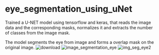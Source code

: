 ﻿# eye_segmentation_using_uNet
Trained a U-NET model using tensorflow and keras, that reads the image data and the corresponding masks, normalizes it and extracts the number of classes from the image mask.

The model segments the eye from image and forms a overlap mask on the original image.
![download](https://github.com/user-attachments/assets/cd3a20be-7b0a-42a8-b793-ee196dad5d0a)
![image_segmentation_eye](https://github.com/user-attachments/assets/4a45dc3a-c78b-4919-b185-81b5853189da)
![img_seg_eye2](https://github.com/user-attachments/assets/db93e181-a3a4-4bc4-aab4-5403c0c93f22)
